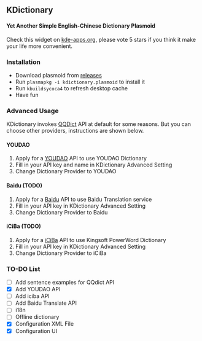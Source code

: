 ## KDictionary
#### Yet Another Simple English-Chinese Dictionary Plasmoid

Check this widget on [kde-apps.org](http://kde-apps.org/content/show.php?content=161349), please vote 5 stars if you think it make your life more convenient.

### Installation

* Download plasmoid from [releases](https://github.com/librehat/kdictionary/releases)
* Run `plasmapkg -i kdictionary.plasmoid` to install it
* Run `kbuildsycoca4` to refresh desktop cache
* Have fun

### Advanced Usage

KDictionary invokes [QQDict](http://dict.qq.com) API at default for some reasons. But you can choose other providers, instructions are shown below.

#### YOUDAO

1. Apply for a [YOUDAO](http://fanyi.youdao.com/openapi?path=data-mode) API to use YOUDAO Dictionary
2. Fill in your API key and name in KDictionary Advanced Setting
3. Change Dictionary Provider to YOUDAO

#### Baidu (TODO)

1. Apply for a [Baidu](http://developer.baidu.com/wiki/index.php?title=%E5%B8%AE%E5%8A%A9%E6%96%87%E6%A1%A3%E9%A6%96%E9%A1%B5/%E7%99%BE%E5%BA%A6%E7%BF%BB%E8%AF%91/%E7%BF%BB%E8%AF%91API) API to use Baidu Translation service
2. Fill in your API key in KDictionary Advanced Setting
3. Change Dictionary Provider to Baidu

#### iCiBa (TODO)

1. Apply for a [iCiBa](http://open.iciba.com/?c=api) API to use Kingsoft PowerWord Dictionary
2. Fill in your API key in KDictionary Advanced Setting
3. Change Dictionary Provider to iCiBa

### TO-DO List

- [ ] Add sentence examples for QQdict API
- [x] Add YOUDAO API
- [ ] Add iciba API
- [ ] Add Baidu Translate API
- [ ] i18n
- [ ] Offline dictionary
- [x] Configuration XML File
- [x] Configuration UI